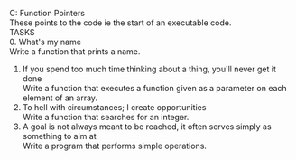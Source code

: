 C: Function Pointers    
These points to the code ie the start of an executable code.      
TASKS    
0. What's my name     
Write a function that prints a name.       
1. If you spend too much time thinking about a thing, you'll never get it done      
Write a function that executes a function given as a parameter on each element of an array.     
2. To hell with circumstances; I create opportunities     
Write a function that searches for an integer.   
3. A goal is not always meant to be reached, it often serves simply as something to aim at      
Write a program that performs simple operations.
